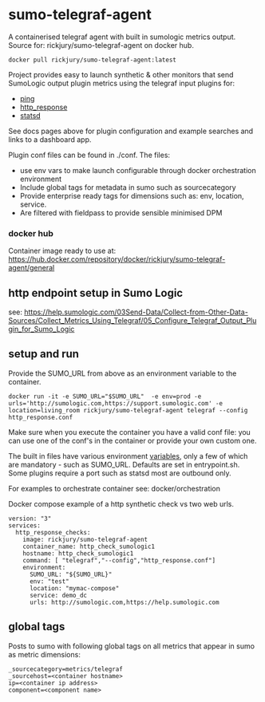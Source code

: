# sumo-telegraf-agent
A containerised telegraf agent with built in sumologic metrics output.
Source for: rickjury/sumo-telegraf-agent on docker hub.

```
docker pull rickjury/sumo-telegraf-agent:latest
```

Project provides easy to launch synthetic & other monitors that send SumoLogic output plugin metrics using the telegraf input plugins for:
- [ping](docs/ping.md)
- [http_response](docs/http_response.md)
- [statsd](docs/statsd.md)

See docs pages above for plugin configuration and example searches and links to a dashboard app.

Plugin conf files can be found in ./conf. The files:
- use env vars to make launch configurable through docker orchestration environment
- Include global tags for metadata in sumo such as sourcecategory
- Provide enterprise ready tags for dimensions such as: env, location, service.
- Are filtered with fieldpass to provide sensible minimised DPM

### docker hub
Container image ready to use at:
https://hub.docker.com/repository/docker/rickjury/sumo-telegraf-agent/general

## http endpoint setup in Sumo Logic
see: https://help.sumologic.com/03Send-Data/Collect-from-Other-Data-Sources/Collect_Metrics_Using_Telegraf/05_Configure_Telegraf_Output_Plugin_for_Sumo_Logic

## setup and run
Provide the SUMO_URL from above as an environment variable to the container.

```
docker run -it -e SUMO_URL="$SUMO_URL"  -e env=prod -e urls='http://sumologic.com,https://support.sumologic.com' -e location=living_room rickjury/sumo-telegraf-agent telegraf --config http_response.conf
```
Make sure when you execute the container you have a valid conf file: you can use one of the conf's in the container or provide your own custom one.

The built in files have various environment [variables](./docs/env_vars.md), only a few of which are mandatory - such as SUMO_URL. Defaults are set in entrypoint.sh.
Some plugins require a port such as statsd most are outbound only.

For examples to orchestrate container see: docker/orchestration

Docker compose example of a http synthetic check vs two web urls.
```
version: "3"  
services:
  http_response_checks:
    image: rickjury/sumo-telegraf-agent
    container_name: http_check_sumologic1
    hostname: http_check_sumologic1
    command: [ "telegraf","--config","http_response.conf"]
    environment:
      SUMO_URL: "${SUMO_URL}"
      env: "test"
      location: "mymac-compose"
      service: demo_dc
      urls: http://sumologic.com,https://help.sumologic.com
```

## global tags
Posts to sumo with following global tags on all metrics that appear in sumo as metric dimensions:
```
_sourcecategory=metrics/telegraf
_sourcehost=<container hostname>
ip=<container ip address>
component=<component name>
```

